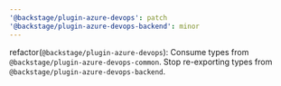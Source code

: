 ```yaml
---
'@backstage/plugin-azure-devops': patch
'@backstage/plugin-azure-devops-backend': minor
---
```


refactor(`@backstage/plugin-azure-devops`): Consume types from `@backstage/plugin-azure-devops-common`. Stop re-exporting types from `@backstage/plugin-azure-devops-backend`.

